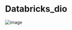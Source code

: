 # Databricks_dio
![image](https://github.com/user-attachments/assets/0b408301-e46f-4132-bd70-42037d1713b7)
